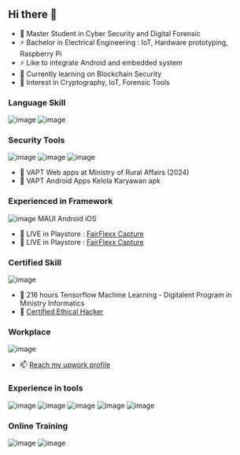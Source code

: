 ## Hi there 👋

<!--
**vickyfikria/vickyfikria** is a ✨ _special_ ✨ repository because its `README.md` (this file) appears on your GitHub profile.

Here are some ideas to get you started:

- 🔭 I’m currently working on ...
- 🌱 I’m currently learning ...
- 👯 I’m looking to collaborate on ...
- 🤔 I’m looking for help with ...
- 💬 Ask me about ...
- 📫 How to reach me: ...
- 😄 Pronouns: ...
- ⚡ Fun fact: ...
-->

- 🌱 Master Student in Cyber Security and Digital Forensic
- ⚡ Bachelor in Electrical Engineering : IoT, Hardware prototyping, Raspberry Pi 
- ⚡ Like to integrate Android and embedded system
- 🔭 Currently learning on Blockchain Security
- 👯 Interest in Cryptography, IoT, Forensic Tools
  
### Language Skill
![image](https://img.shields.io/badge/Python-FFD43B?style=for-the-badge&logo=python&logoColor=blue)
![image](https://img.shields.io/badge/C%23-239120?style=for-the-badge&logo=csharp&logoColor=white)

### Security Tools
![image](https://img.shields.io/badge/Wireshark-1679A7?style=for-the-badge&logo=Wireshark&logoColor=white)
![image](https://img.shields.io/badge/burpsuite-FF6633?style=for-the-badge&logo=burpsuite&logoColor=white)
![image](https://img.shields.io/badge/metasploit-2596CD?style=for-the-badge&logo=metasploit&logoColor=white)
- 🔭 VAPT Web apps at Ministry of Rural Affairs (2024) 
- 🔭 VAPT Android Apps Kelola Karyawan apk
  
### Experienced in Framework
![image](https://img.shields.io/badge/.NET-512BD4?style=for-the-badge&logo=dotnet&logoColor=white) MAUI Android iOS
- 🔭 LIVE in Playstore : [FairFlexx Capture](https://play.google.com/store/apps/details?id=com.fairflexx.capture2)
- 🔭 LIVE in Playstore : [FairFlexx Capture](https://play.google.com/store/apps/details?id=com.fairflexx.fotoscan2)

### Certified Skill
![image](https://img.shields.io/badge/TensorFlow-FF6F00?style=for-the-badge&logo=tensorflow&logoColor=white)
- 🔭 216 hours Tensorflow Machine Learning - Digitalent Program in Ministry Informatics
- 🔭 [Certified Ethical Hacker](https://coursera.org/share/2e6d835a2cb949f7feed99a953fb8a39)

### Workplace
![image](https://img.shields.io/badge/UpWork-6FDA44?style=for-the-badge&logo=Upwork&logoColor=white)
- 📫 [Reach my upwork profile](https://www.upwork.com/freelancers/~0162bcc4a15a588042)


### Experience in tools
![image](https://img.shields.io/badge/dbeaver-382923?style=for-the-badge&logo=dbeaver&logoColor=white) 
![image](https://img.shields.io/badge/Oracle-F80000?style=for-the-badge&logo=Oracle&logoColor=white)
![image](https://img.shields.io/badge/OpenCV-27338e?style=for-the-badge&logo=OpenCV&logoColor=white)
![image](https://img.shields.io/badge/Visual_Studio-5C2D91?style=for-the-badge&logo=visual%20studio&logoColor=white)
![image](https://img.shields.io/badge/Android_Studio-3DDC84?style=for-the-badge&logo=android-studio&logoColor=white)

### Online Training
![image](https://img.shields.io/badge/Coursera-0056D2?style=for-the-badge&logo=Coursera&logoColor=white)
![image](https://img.shields.io/badge/Udemy-EC5252?style=for-the-badge&logo=Udemy&logoColor=white)



